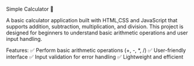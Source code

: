 Simple Calculator 🧮

A basic calculator application built with HTML,CSS and JavaScript that supports addition, subtraction, multiplication, and division. This project is designed for beginners to understand basic arithmetic operations and user input handling.

Features:
✅ Perform basic arithmetic operations (+, -, *, /)
✅ User-friendly interface
✅ Input validation for error handling
✅ Lightweight and efficient
